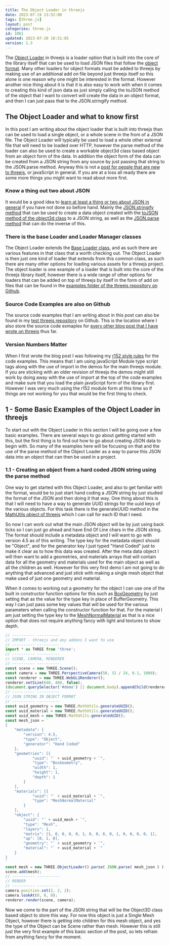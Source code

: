 ```yaml
---
title: The Object Loader in threejs
date: 2023-07-19 13:52:00
tags: [three.js]
layout: post
categories: three.js
id: 1061
updated: 2023-07-20 10:51:05
version: 1.3
---
```


The [Object Loader](https://threejs.org/docs/#api/en/loaders/ObjectLoader) in threejs is a loader option that is built into the core of the library itself that can be used to load JSON files that follow the [object format](https://github.com/mrdoob/three.js/wiki/JSON-Object-Scene-format-4). Many other loaders for object formats must be added to threejs by making use of an additional add on file beyond just threejs itself so this alone is one reason why one might be interested in the format. However another nice thing about it is that it is also easy to work with when it comes to creating this kind of json data as just simply calling the toJSON method of the object that I want to convert will create the data in an object format, and then I can just pass that to the JSON.stringify method.

<!-- more -->

## The Object Loader and what to know first

In this post I am writing about the object loader that is built into threejs than can be used to load a single object, or a whole scene in the from of a JSON file. The Object Loader will typically be used to load a whole other external file that will need to be loaded over HTTP, however the parse method of the loader can also be used to create a workable object3d class based object from an object form of the data. In addition the object form of the data can be created from a JSON string from any source by just passing that string to the JSON.parse method. Anyway this is not a [post for people that are new to threejs](/2018/04/04/threejs-getting-started/), or javaScript in general. If you are at a loss all ready there are some more things you might want to read about more first.

### Know a thing out two about JSON

It would be a good idea to [learn at least a thing or two about JSON in general](/2020/02/28/js-json-parse) if you have not done so before hand. Mainly the [JSON.stringify method](https://developer.mozilla.org/en-US/docs/Web/JavaScript/Reference/Global_Objects/JSON/stringify) that can be used to create a data object created with the [toJSON method of the object3d class](https://threejs.org/docs/#api/en/core/Object3D.toJSON) to a JSON string, as well as the [JSON.parse method](https://developer.mozilla.org/en-US/docs/Web/JavaScript/Reference/Global_Objects/JSON/parse) that can do the inverse of this.

### There is the base Loader and Loader Manager classes

The Object Loader extends the [Base Loader class](https://threejs.org/docs/#api/en/loaders/Loader), and as such there are various features in that class that a worth checking out. The Object Loader is then just one kind of loader that extends from this common class, as such there are many other options for loading various assets for a threejs project. The object loader is one example of a loader that is built into the core of the threejs library itself, however there is a wide range of other options for loaders that can be added on top of threejs by itself in the form of add on files that can be found in the [examples folder of the threejs repository on Github](https://github.com/mrdoob/three.js/tree/dev/examples/jsm/loaders).

### Source Code Examples are also on Github

The source code examples that I am writing about in this post can also be found in my [test threejs repository](https://github.com/dustinpfister/test_threejs/tree/master/views/forpost/threejs-object-loader) on Github. This is the location where I also store the source code exmaples for [every other blog post that I have wrote on threejs](/categories/three-js/) thus far.

### Version Numbers Matter

When I first wrote the blog post I was following my [r152 style rules](https://github.com/dustinpfister/test_threejs/blob/master/views/demos/r152/README.md) for the code examples. This means that I am using javaScript Module type script tags along with the use of import in the demos for the main threejs module. If you are sticking with an older revision of threejs the demos might still work by doing away with the use of import at the top of the code examples and make sure that you load the plain javaScript form of the library first. However I was very much using the r152 module form at this time so if things are not working for you that would be the first thing to check.


## 1 - Some Basic Examples of the Object Loader in threejs

To start out with the Object Loader in this section I will be going over a few basic examples. There are several ways to go about getting started with this, but the first thing is to find out how to go about creating JSON data to begin with. So many of the examples here will be focusing on that and the use of the parse method of the Object Loader as a way to parse this JSON data into an object that can then be used in a project.

### 1.1 - Creating an object from a hard coded JSON string using the parse method

One way to get started with this Object Loader, and also to get familiar with the format, would be to just start hand coding a JSON string by just studied the format of the JSON and then doing it that way. One thing about this is that I will need to have a way to generate UUID strings for the uuid keys of the various objects. For this task there is the generateUUID method in the [MathUtils object of threejs](/2022/04/11/threejs-math-utils/) which I can call for each ID that I need. 

So now I can work out what the main JSON object will be by just using back ticks so I can just go ahead and have End Of Line chars in the JSON string. The format should include a metadata object and I will want to go with version 4.5 as of this writing. The type key for the metadata object should be \"Object\", and for the generator key I just typed \"Hand Coded\" just to make it clear as to how this data was created. After the meta data object I will then want to add a geometries, and materials arrays that will contain data for all the geometry and materials used for the main object as well as all the children as well. However for this very first demo I am not going to do anything that advanced and just stick with making a single mesh object that make used of just one geometry and material.

When it comes to working out a geometry for the object I can use one of the built in constructor function options for this such as [BoxGeometry](/2021/04/26/threejs-box-geometry/) by just setting that as the value for the type key in place of BufferGeometry. This way I can just pass some key values that will be used for the various parameters when calling the constructor function for that. For the material I am just setting the type key to the [MeshNormalMaterial](/2021/06/23/threejs-normal-material/) as that is a nice option that does not require anything fancy with light and textures to show depth.

```js
// ---------- ----------
// IMPORT - threejs and any addons I want to use
// ---------- ----------
import * as THREE from 'three';
// ---------- ----------
// SCENE, CAMERA, RENDERER
// ---------- ----------
const scene = new THREE.Scene();
const camera = new THREE.PerspectiveCamera(50, 32 / 24, 0.1, 1000);
const renderer = new THREE.WebGL1Renderer();
renderer.setSize(640, 480, false);
(document.querySelector('#demo') || document.body).appendChild(renderer.domElement);
// ---------- ----------
// JSON STRING IN OBJECT FORMAT
// ---------- ----------
const uuid_geometry = new THREE.MathUtils.generateUUID();
const uuid_material = new THREE.MathUtils.generateUUID();
const uuid_mesh = new THREE.MathUtils.generateUUID();
const mesh_json = `
{
    "metadata": {
        "version": 4.5,
        "type": "Object",
        "generator": "Hand Coded"
    },
    "geometries": [{
            "uuid": "` + uuid_geometry + `",
            "type": "BoxGeometry",
            "width": 1,
            "height": 1,
            "depth": 1
        }
    ],
    "materials": [{
            "uuid": "` + uuid_material + `",
            "type": "MeshNormalMaterial"
        }
    ],
    "object": {
        "uuid": "` + uuid_mesh + `",
        "type": "Mesh",
        "layers": 1,
        "matrix": [1, 0, 0, 0, 0, 1, 0, 0, 0, 0, 1, 0, 0, 0, 0, 1],
        "up": [0, 1, 0],
        "geometry": "` + uuid_geometry + `",
        "material": "` + uuid_material + `"
    }
}
`
const mesh = new THREE.ObjectLoader().parse( JSON.parse( mesh_json ) );
scene.add(mesh);
// ---------- ----------
// RENDER
// ---------- ----------
camera.position.set(2, 2, 2);
camera.lookAt(0, 0, 0);
renderer.render(scene, camera);
```

Now we come to the part of the JSON string that will be the Object3D class based object to store this way. For now this object is just a Single Mesh Object, however there is getting into children for this mesh object, and yes the type of the Object can be Scene rather than mesh. However this is still just the very first example of this basic section of the post, so lets refrain from anything fancy for the moment.


